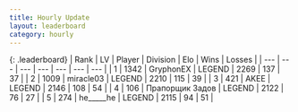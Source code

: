 ```yaml
---
title: Hourly Update
layout: leaderboard
category: hourly
---
```


{: .leaderboard}
| Rank | LV | Player | Division | Elo | Wins | Losses |
| --- | --- | --- | --- | --- | --- | --- |
| <span data-change="0">1</span> | 1342 | <span title="ID: 315148">GryphonEX</span> | LEGEND | <span data-change="0">2269</span> | <span data-change="0">137</span> | <span data-change="0">37</span> |
| <span data-change="0">2</span> | 1009 | <span title="ID: 416373">miracle03</span> | LEGEND | <span data-change="0">2210</span> | <span data-change="0">115</span> | <span data-change="0">39</span> |
| <span data-change="0">3</span> | 421 | <span title="ID: 455100">AKEE</span> | LEGEND | <span data-change="10">2146</span> | <span data-change="2">108</span> | <span data-change="0">54</span> |
| <span data-change="0">4</span> | 106 | <span title="ID: 612521">Прапорщик Задов</span> | LEGEND | <span data-change="0">2122</span> | <span data-change="0">76</span> | <span data-change="0">27</span> |
| <span data-change="0">5</span> | 274 | <span title="ID: 405067">he_____he</span> | LEGEND | <span data-change="0">2115</span> | <span data-change="0">94</span> | <span data-change="0">51</span> |